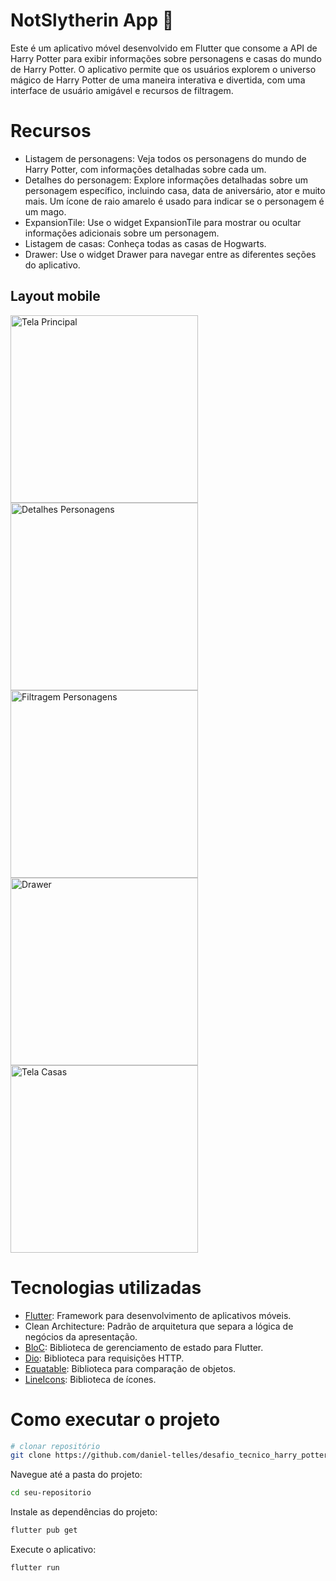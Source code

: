 # NotSlytherin App 🧙


Este é um aplicativo móvel desenvolvido em Flutter que consome a API de Harry Potter para exibir informações sobre personagens e casas do mundo de Harry Potter. O aplicativo permite que os usuários explorem o universo mágico de Harry Potter de uma maneira interativa e divertida, com uma interface de usuário amigável e recursos de filtragem.

# Recursos
- Listagem de personagens: Veja todos os personagens do mundo de Harry Potter, com informações detalhadas sobre cada um.
- Detalhes do personagem: Explore informações detalhadas sobre um personagem específico, incluindo casa, data de aniversário, ator e muito mais. Um ícone de raio amarelo é usado para indicar se o personagem é um mago.
- ExpansionTile: Use o widget ExpansionTile para mostrar ou ocultar informações adicionais sobre um personagem.
- Listagem de casas: Conheça todas as casas de Hogwarts.
- Drawer: Use o widget Drawer para navegar entre as diferentes seções do aplicativo.


## Layout mobile
<img src="https://github.com/daniel-telles/desafio_tecnico_harry_potter/raw/main/assets/layout/hp_tela_principal.jpeg" width="300" alt="Tela Principal"> <img src="https://github.com/daniel-telles/desafio_tecnico_harry_potter/raw/main/assets/layout/detalhes_personagens.jpeg" width="300" alt="Detalhes Personagens">
<img src="https://github.com/daniel-telles/desafio_tecnico_harry_potter/raw/main/assets/layout/filtragem_personagens.jpeg" width="300" alt="Filtragem Personagens"> <img src="https://github.com/daniel-telles/desafio_tecnico_harry_potter/raw/main/assets/layout/drawer.jpeg" width="300" alt="Drawer"> <img src="https://github.com/daniel-telles/desafio_tecnico_harry_potter/raw/main/assets/layout/tela_casas.jpeg" width="300" alt="Tela Casas">



# Tecnologias utilizadas
- [Flutter](https://flutter.dev/): Framework para desenvolvimento de aplicativos móveis.
- Clean Architecture: Padrão de arquitetura que separa a lógica de negócios da apresentação.
- [BloC](https://bloclibrary.dev/#/): Biblioteca de gerenciamento de estado para Flutter.
- [Dio](https://pub.dev/packages/dio): Biblioteca para requisições HTTP.
- [Equatable](https://pub.dev/packages/equatable): Biblioteca para comparação de objetos.
- [LineIcons](https://pub.dev/packages/line_icons): Biblioteca de ícones. 
  

# Como executar o projeto


```bash
# clonar repositório
git clone https://github.com/daniel-telles/desafio_tecnico_harry_potter

```
Navegue até a pasta do projeto:
```bash
cd seu-repositorio

```

Instale as dependências do projeto:
```bash
flutter pub get

```

Execute o aplicativo:
```bash
flutter run

```
